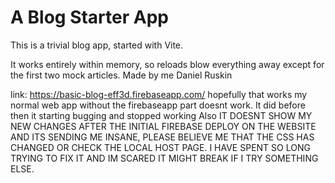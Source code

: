 # A Blog Starter App

This is a trivial blog app, started with Vite.

It works entirely within memory, so reloads blow everything away except for the first two mock articles.
Made by me Daniel Ruskin


link: https://basic-blog-eff3d.firebaseapp.com/  hopefully that works
my normal web app without the firebaseapp part doesnt work. It did before then it starting bugging and stopped working
Also IT DOESNT SHOW MY NEW CHANGES AFTER THE INITIAL FIREBASE DEPLOY ON THE WEBSITE AND ITS SENDING ME INSANE, PLEASE BELIEVE ME THAT THE CSS HAS CHANGED OR CHECK THE LOCAL HOST PAGE. I HAVE SPENT SO LONG TRYING TO FIX IT AND IM SCARED IT MIGHT BREAK IF I TRY SOMETHING ELSE. 
